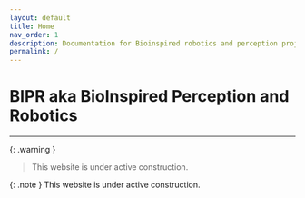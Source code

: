 ```yaml
---
layout: default
title: Home
nav_order: 1
description: Documentation for Bioinspired robotics and perception project
permalink: /
---
```


# BIPR aka BioInspired Perception and Robotics

---

{: .warning } 
> This website is under active construction. 

{: .note } 
This website is under active construction. 
